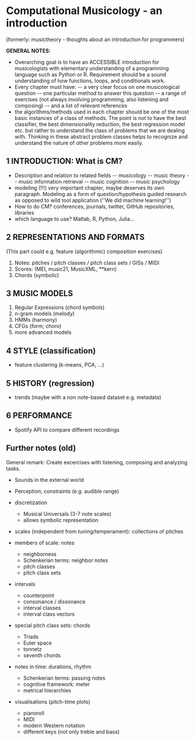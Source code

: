# Computational Musicology - an introduction

(formerly: musictheory - thoughts about an introduction for programmers)

**GENERAL NOTES:** 
- Overarching goal is to have an ACCESSIBLE introduction for musicologists with elementary understanding of a programming language such as Python or R. Requirement should be a sound understanding of how functions, loops, and conditionals work.
- Every chapter must have:
-- a very clear focus on one musicological question
-- one particular method to answer this question
-- a range of exercises (not always involving programming, also listening and composing) 
-- and a list of relevant references
- the algorithms/methods used in each chapter should be one of the most basic instances of a class of methods. The point is not to have the best classifier, the best dimensionality reduction, the best regression model etc. but rather to understand the class of problems that we are dealing with. Thinking in these abstract problem classes helps to recognize and understand the nature of other problems more easily. 

## 1 INTRODUCTION: What is CM?
- Description and relation to related fields
-- musicology
-- music theory
-- music information retrieval
-- music cognition
-- music psychology
- modeling (!!!) very important chapter, maybe deserves its own paragraph. Modeling as a form of question/hypothesis guided research as opposed to wild tool application (''We did machine learning!'')
- How to do CM? conferences, journals, twitter, GitHub repositories, libraries
- which language to use? Matlab, R, Python, Julia...

## 2 REPRESENTATIONS AND FORMATS
(This part could e.g. feature (algorithmic) composition exercises)
1. Notes: pitches / pitch classes / pitch class sets / GISs / MIDI
2. Scores:  (MEI, music21, MusicXML, \*\*kern)
3. Chords (symbolic)

## 3 MUSIC MODELS
1. Regular Expressions (chord symbols)
2. n-gram models (melody)
3. HMMs (harmony)
4. CFGs (form; choro)
5.  more advanced models

## 4 STYLE (classification)
- feature clustering (k-means, PCA, ...)

## 5 HISTORY (regression)
- trends (maybe with a non note-based dataset e.g. metadata)

## 6 PERFORMANCE
- Spotify API to compare different recordings

## Further notes (old)
General remark: Create excercises with listening, composing and analyzing tasks.

- Sounds in the external world
- Perception, constraints (e.g. audible range)
- discretization
  - Musical Universals (3-7 note scales)
  - allows symbolic representation
- scales (independent from tuning/temperament): collections of pitches
- members of scale: notes
  - neighborness
  - Schenkerian terms: neighbor notes
  - pitch classes
  - pitch class sets
- intervals
  - counterpoint
   - consonance / dissonance
  - interval classes
  - interval class vectors
 
- special pitch class sets: chords
  - Triads
   - Euler space
   - tonnetz
  - seventh chords

- notes in time: durations, rhythm
  - Schenkerian terms: passing notes
  - cognitive framework: meter
  - metrical hierarchies
  
- visualisations (pitch-time plots)
  - pianoroll
  - MIDI
  - modern Western notation
  - different keys (not only treble and bass)
